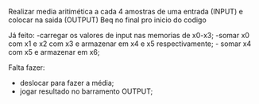Realizar media aritimética a cada 4 amostras de uma entrada (INPUT) e colocar na saida (OUTPUT)
Beq no final pro inicio do codigo


Já feito:
  -carregar os valores de input nas memorias de x0-x3;
  -somar x0 com x1 e x2 com x3 e armazenar em x4 e x5 respectivamente;
    - somar x4 com x5 e armazenar em x6;

Falta fazer:

  - deslocar para fazer a média;
  - jogar resultado no barramento OUTPUT;
